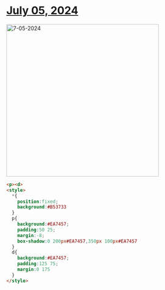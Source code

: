 # [July 05, 2024](https://cssbattle.dev/play/TltInfM4Lgpbm9hfMi8F)

<img src="https://firebasestorage.googleapis.com/v0/b/cssbattleapp.appspot.com/o/user%2Fummd3POvEDfFyeFvVdOMG3OOrwE2%2Ftargets%2Ftarget_kbJ8Ifi@2x.png?alt=media" width="400" alt="7-05-2024" />

```html
<p><d>
<style>
  *{
    position:fixed;
    background:#B53733
  }
  p{
    background:#EA7457;
    padding:50 25;
    margin:-8;
    box-shadow:0 200px#EA7457,350px 100px#EA7457
  }
  d{
    background:#EA7457;
    padding:125 75;
    margin:0 175
  }
</style>
```

